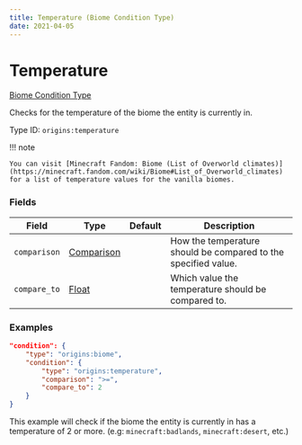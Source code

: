 ```yaml
---
title: Temperature (Biome Condition Type)
date: 2021-04-05
---
```


# Temperature

[Biome Condition Type](../biome_condition_types.md)

Checks for the temperature of the biome the entity is currently in.

Type ID: `origins:temperature`

!!! note

    You can visit [Minecraft Fandom: Biome (List of Overworld climates)](https://minecraft.fandom.com/wiki/Biome#List_of_Overworld_climates) for a list of temperature values for the vanilla biomes.


### Fields

Field  | Type | Default | Description
-------|------|---------|-------------
`comparison` | [Comparison](../data_types/comparison.md) | | How the temperature should be compared to the specified value.
`compare_to` | [Float](../data_types/float.md) | | Which value the temperature should be compared to.


### Examples

```json
"condition": {
    "type": "origins:biome",
    "condition": {
        "type": "origins:temperature",
        "comparison": ">=",
        "compare_to": 2
    }
}
```

This example will check if the biome the entity is currently in has a temperature of 2 or more. (e.g: `minecraft:badlands`, `minecraft:desert`, etc.)
